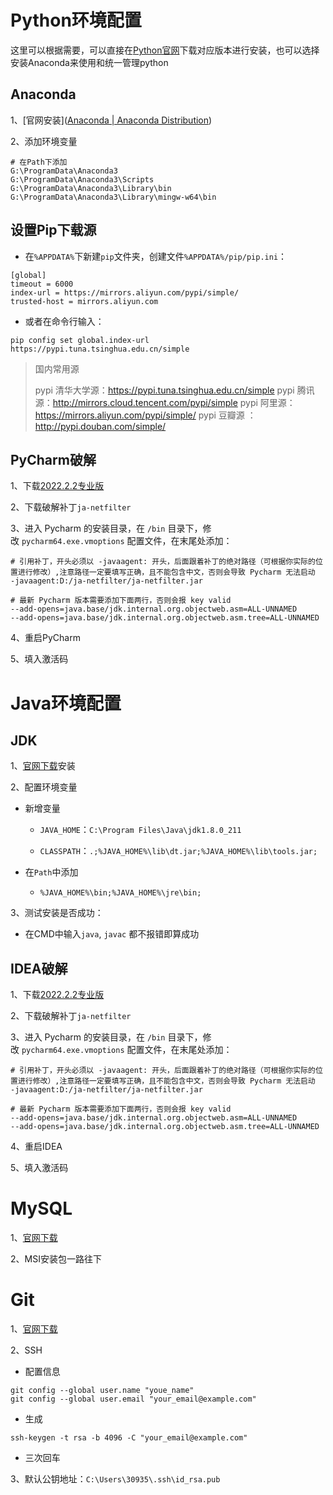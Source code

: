 # Python环境配置

这里可以根据需要，可以直接在[Python官网](https://www.python.org/)下载对应版本进行安装，也可以选择安装Anaconda来使用和统一管理python

## Anaconda

1、[官网安装]([Anaconda | Anaconda Distribution](https://www.anaconda.com/products/distribution#windows))

2、添加环境变量

```shell
# 在Path下添加
G:\ProgramData\Anaconda3
G:\ProgramData\Anaconda3\Scripts
G:\ProgramData\Anaconda3\Library\bin
G:\ProgramData\Anaconda3\Library\mingw-w64\bin
```

## 设置Pip下载源

- 在`%APPDATA%`下新建`pip`文件夹，创建文件`%APPDATA%/pip/pip.ini`：

```shell
[global]
timeout = 6000
index-url = https://mirrors.aliyun.com/pypi/simple/
trusted-host = mirrors.aliyun.com
```

- 或者在命令行输入：

```shell
pip config set global.index-url https://pypi.tuna.tsinghua.edu.cn/simple
```



> 国内常用源
> 
> pypi 清华大学源：https://pypi.tuna.tsinghua.edu.cn/simple
> pypi 腾讯源：http://mirrors.cloud.tencent.com/pypi/simple
> pypi 阿里源：https://mirrors.aliyun.com/pypi/simple/
> pypi 豆瓣源 ：http://pypi.douban.com/simple/



## PyCharm破解

1、下载[2022.2.2专业版](https://download.jetbrains.com/python/pycharm-professional-2022.2.2.exe)

2、下载破解补丁`ja-netfilter`

3、进入 Pycharm 的安装目录，在 `/bin` 目录下，修改 `pycharm64.exe.vmoptions` 配置文件，在末尾处添加：

```shell
# 引用补丁，开头必须以 -javaagent: 开头，后面跟着补丁的绝对路径（可根据你实际的位置进行修改）,注意路径一定要填写正确，且不能包含中文，否则会导致 Pycharm 无法启动
-javaagent:D:/ja-netfilter/ja-netfilter.jar

# 最新 Pycharm 版本需要添加下面两行，否则会报 key valid
--add-opens=java.base/jdk.internal.org.objectweb.asm=ALL-UNNAMED
--add-opens=java.base/jdk.internal.org.objectweb.asm.tree=ALL-UNNAMED
```

4、重启PyCharm

5、填入激活码





# Java环境配置

## JDK

1、[官网下载](https://www.java.com/zh-CN/download/)安装

2、配置环境变量

- 新增变量
  
  - `JAVA_HOME`：`C:\Program Files\Java\jdk1.8.0_211`
  
  - `CLASSPATH`：`.;%JAVA_HOME%\lib\dt.jar;%JAVA_HOME%\lib\tools.jar;`

- 在`Path`中添加
  
  - `%JAVA_HOME%\bin;%JAVA_HOME%\jre\bin;`

3、测试安装是否成功：

- 在CMD中输入`java`, `javac` 都不报错即算成功



## IDEA破解

1、下载[2022.2.2专业版](https://download.jetbrains.com/idea/ideaIU-2022.2.2.exe)

2、下载破解补丁`ja-netfilter`

3、进入 Pycharm 的安装目录，在 `/bin` 目录下，修改 `pycharm64.exe.vmoptions` 配置文件，在末尾处添加：

```shell
# 引用补丁，开头必须以 -javaagent: 开头，后面跟着补丁的绝对路径（可根据你实际的位置进行修改）,注意路径一定要填写正确，且不能包含中文，否则会导致 Pycharm 无法启动
-javaagent:D:/ja-netfilter/ja-netfilter.jar

# 最新 Pycharm 版本需要添加下面两行，否则会报 key valid
--add-opens=java.base/jdk.internal.org.objectweb.asm=ALL-UNNAMED
--add-opens=java.base/jdk.internal.org.objectweb.asm.tree=ALL-UNNAMED
```

4、重启IDEA

5、填入激活码





# MySQL

1、[官网下载](https://dev.mysql.com/downloads/installer/)

2、MSI安装包一路往下





# Git

1、[官网下载](https://git-scm.com/)

2、SSH

- 配置信息

```shell
git config --global user.name "youe_name"
git config --global user.email "your_email@example.com"
```

- 生成

```shell
ssh-keygen -t rsa -b 4096 -C "your_email@example.com"
```

- 三次回车

3、默认公钥地址：`C:\Users\30935\.ssh\id_rsa.pub`



